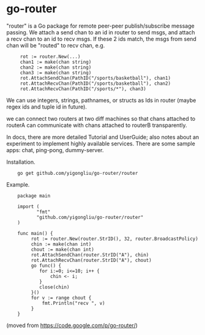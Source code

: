 go-router
=========
"router" is a Go package for remote peer-peer publish/subscribe message passing. We attach a send chan to an id in router to send msgs, and attach a recv chan to an id to recv msgs. If these 2 ids match, the msgs from send chan will be "routed" to recv chan, e.g.

         rot := router.New(...)
         chan1 := make(chan string)
         chan2 := make(chan string)
         chan3 := make(chan string)
         rot.AttachSendChan(PathID("/sports/basketball"), chan1)
         rot.AttachRecvChan(PathID("/sports/basketball"), chan2)
         rot.AttachRecvChan(PathID("/sports/*"), chan3)

We can use integers, strings, pathnames, or structs as Ids in router (maybe regex ids and tuple id in future).

we can connect two routers at two diff machines so that chans attached to routerA can communicate with chans attached to routerB transparently.

In docs, there are more detailed Tutorial and UserGuide; also notes about an experiment to implement highly available services. There are some sample apps: chat, ping-pong, dummy-server.

Installation.

        go get github.com/yigongliu/go-router/router

Example.

        package main

        import (
               "fmt"
               "github.com/yigongliu/go-router/router"
        )

        func main() {
             rot := router.New(router.StrID(), 32, router.BroadcastPolicy)
             chin := make(chan int)
             chout := make(chan int)
             rot.AttachSendChan(router.StrID("A"), chin)
             rot.AttachRecvChan(router.StrID("A"), chout)
             go func() {
                for i:=0; i<=10; i++ {
                    chin <- i;
                }
                close(chin)
             }()
             for v := range chout {
                 fmt.Println("recv ", v)
             }
        }


(moved from https://code.google.com/p/go-router/)
